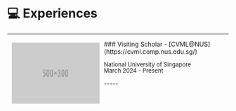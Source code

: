 
# 💻 Experiences 
-----
<img style="float: left; margin:5px 10px" src="images/500x300.png" width="200" height="140">
### Visiting Scholar - [CVML@NUS](https://cvml.comp.nus.edu.sg/)
<p style="line-height:1.0">
<font size="2">
National University of Singapore <br />
March 2024 - Present
<br />
</font>
</p>
-----
